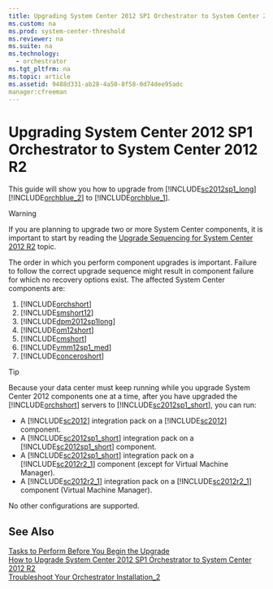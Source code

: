 ```yaml
---
title: Upgrading System Center 2012 SP1 Orchestrator to System Center 2012 R2
ms.custom: na
ms.prod: system-center-threshold
ms.reviewer: na
ms.suite: na
ms.technology: 
  - orchestrator
ms.tgt_pltfrm: na
ms.topic: article
ms.assetid: 9488d331-ab28-4a50-8f58-0d74dee95adc
manager:cfreeman
---
```

# Upgrading System Center 2012 SP1 Orchestrator to System Center 2012 R2
This guide will show you how to upgrade from [!INCLUDE[sc2012sp1_long](../../om/manage//sc2012sp1_long_md.md)][!INCLUDE[orchblue_2](../../orch/deploy//orchblue_2_md.md)] to [!INCLUDE[orchblue_1](../../orch/deploy//orchblue_1_md.md)].  
  
> [!WARNING]  
> If you are planning to upgrade two or more System Center components, it is important to start by reading the [Upgrade Sequencing for System Center 2012 R2](http://go.microsoft.com/fwlink/?LinkId=328675) topic.  
>   
> The order in which you perform component upgrades is important. Failure to follow the correct upgrade sequence might result in component failure for which no recovery options exist. The affected System Center components are:  
>   
> 1.  [!INCLUDE[orchshort](../../om/manage//orchshort_md.md)]  
> 2.  [!INCLUDE[smshort12](../../om/manage//smshort12_md.md)]  
> 3.  [!INCLUDE[dpm2012sp1long](../../om/manage//dpm2012sp1long_md.md)]  
> 4.  [!INCLUDE[om12short](../../om/manage//om12short_md.md)]  
> 5.  [!INCLUDE[cmshort](../../om/manage//cmshort_md.md)]  
> 6.  [!INCLUDE[vmm12sp1_med](../../om/manage//vmm12sp1_med_md.md)]  
> 7.  [!INCLUDE[conceroshort](../../om/manage//conceroshort_md.md)]  
  
> [!TIP]  
> Because your data center must keep running while you upgrade System Center 2012 components one at a time, after you have upgraded the [!INCLUDE[orchshort](../../om/manage//orchshort_md.md)] servers to [!INCLUDE[sc2012sp1_short](../../om/manage//sc2012sp1_short_md.md)], you can run:  
>   
> -   A [!INCLUDE[sc2012](../../om/manage//sc2012_md.md)] integration pack on a [!INCLUDE[sc2012](../../om/manage//sc2012_md.md)] component.  
> -   A [!INCLUDE[sc2012sp1_short](../../om/manage//sc2012sp1_short_md.md)] integration pack on a [!INCLUDE[sc2012sp1_short](../../om/manage//sc2012sp1_short_md.md)] component.  
> -   A [!INCLUDE[sc2012sp1_short](../../om/manage//sc2012sp1_short_md.md)] integration pack on a [!INCLUDE[sc2012r2_1](../../om/manage//sc2012r2_1_md.md)] component \(except for Virtual Machine Manager\).  
> -   A [!INCLUDE[sc2012r2_1](../../om/manage//sc2012r2_1_md.md)] integration pack on a [!INCLUDE[sc2012r2_1](../../om/manage//sc2012r2_1_md.md)] component \(Virtual Machine Manager\).  
>   
> No other configurations are supported.  
  
## See Also  
[Tasks to Perform Before You Begin the Upgrade](../../orch/deploy/Tasks-to-Perform-Before-You-Begin-the-Upgrade.md)  
[How to Upgrade System Center 2012 SP1 Orchestrator to System Center 2012 R2](../../orch/deploy/How-to-Upgrade-System-Center-2012-SP1-Orchestrator-to-System-Center-2012-R2.md)  
[Troubleshoot Your Orchestrator Installation_2](../../orch/deploy/Troubleshoot-Your-Orchestrator-Installation_2.md)  
  
